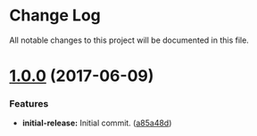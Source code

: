 # Change Log

All notable changes to this project will be documented in this file.

<a name="1.0.0"></a>
# [1.0.0](https://github.com/josephferris/package-template) (2017-06-09)

### Features

* **initial-release:**  Initial commit. ([a85a48d](https://github.com/josephferris/package-template/commit/a85a48d))

